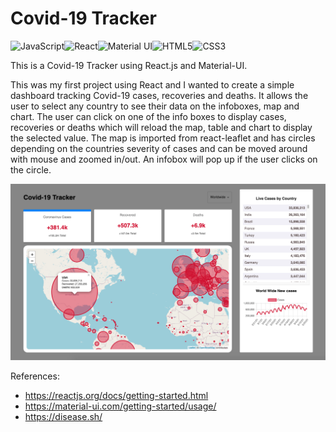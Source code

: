# Covid-19 Tracker
<img alt="JavaScript" src="https://img.shields.io/badge/javascript-%23323330.svg?style=for-the-badge&logo=javascript&logoColor=%23F7DF1E"/><img alt="React" src="https://img.shields.io/badge/react-%2320232a.svg?style=for-the-badge&logo=react&logoColor=%2361DAFB"/><img alt="Material UI" src="https://img.shields.io/badge/materialui-%230081CB.svg?style=for-the-badge&logo=material-ui&logoColor=white"/><img alt="HTML5" src="https://img.shields.io/badge/html5-%23E34F26.svg?style=for-the-badge&logo=html5&logoColor=white"/><img alt="CSS3" src="https://img.shields.io/badge/css3-%231572B6.svg?style=for-the-badge&logo=css3&logoColor=white"/>

This is a Covid-19 Tracker using React.js and Material-UI.

This was my first project using React and I wanted to create a simple dashboard tracking Covid-19 cases, recoveries and deaths. It allows the user to select any country to see their data on the infoboxes, map and chart. The user can click on one of the info boxes to display cases, recoveries or deaths which will reload the map, table and chart to display the selected value. The map is imported from react-leaflet and has circles depending on the countries severity of cases and can be moved around with mouse and zoomed in/out. An infobox will pop up if the user clicks on the circle.


![Screenshot](covid19tracker.png)


References:
  * https://reactjs.org/docs/getting-started.html
  * https://material-ui.com/getting-started/usage/
  * https://disease.sh/
